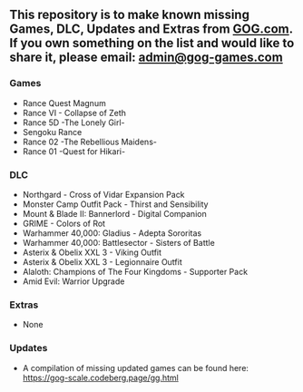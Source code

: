 ## This repository is to make known missing Games, DLC, Updates and Extras from [GOG.com](https://www.gog.com/). If you own something on the list and would like to share it, please email: [admin@gog-games.com](mailto:admin@gog-games.com)

### Games
- Rance Quest Magnum
- Rance VI - Collapse of Zeth
- Rance 5D -The Lonely Girl-
- Sengoku Rance
- Rance 02 -The Rebellious Maidens-
- Rance 01 -Quest for Hikari-

### DLC
- Northgard - Cross of Vidar Expansion Pack
- Monster Camp Outfit Pack - Thirst and Sensibility
- Mount & Blade II: Bannerlord - Digital Companion
- GRIME - Colors of Rot
- Warhammer 40,000: Gladius - Adepta Sororitas
- Warhammer 40,000: Battlesector - Sisters of Battle
- Asterix & Obelix XXL 3 - Viking Outfit 
- Asterix & Obelix XXL 3 - Legionnaire Outfit
- Alaloth: Champions of The Four Kingdoms - Supporter Pack
- Amid Evil: Warrior Upgrade

### Extras
- None

### Updates
- A compilation of missing updated games can be found here: https://gog-scale.codeberg.page/gg.html
